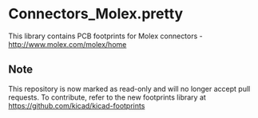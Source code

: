 # Connectors_Molex.pretty

This library contains PCB footprints for Molex connectors - http://www.molex.com/molex/home

## Note

This repository is now marked as read-only and will no longer accept pull requests. To contribute, refer to the new footprints library at https://github.com/kicad/kicad-footprints
